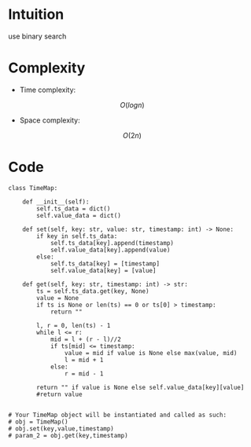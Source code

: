 # Intuition
<!-- Describe your first thoughts on how to solve this problem. -->
use binary search

# Complexity
- Time complexity:
<!-- Add your time complexity here, e.g. $$O(n)$$ -->
$$O(logn)$$

- Space complexity:
<!-- Add your space complexity here, e.g. $$O(n)$$ -->
$$O(2n)$$

# Code
```
class TimeMap:

    def __init__(self):
        self.ts_data = dict()
        self.value_data = dict()

    def set(self, key: str, value: str, timestamp: int) -> None:
        if key in self.ts_data:
            self.ts_data[key].append(timestamp)
            self.value_data[key].append(value)
        else:
            self.ts_data[key] = [timestamp]
            self.value_data[key] = [value]

    def get(self, key: str, timestamp: int) -> str:
        ts = self.ts_data.get(key, None)
        value = None
        if ts is None or len(ts) == 0 or ts[0] > timestamp:
            return ""
        
        l, r = 0, len(ts) - 1
        while l <= r:
            mid = l + (r - l)//2
            if ts[mid] <= timestamp:
                value = mid if value is None else max(value, mid)
                l = mid + 1
            else:
                r = mid - 1

        return "" if value is None else self.value_data[key][value]
        #return value
            

# Your TimeMap object will be instantiated and called as such:
# obj = TimeMap()
# obj.set(key,value,timestamp)
# param_2 = obj.get(key,timestamp)
```